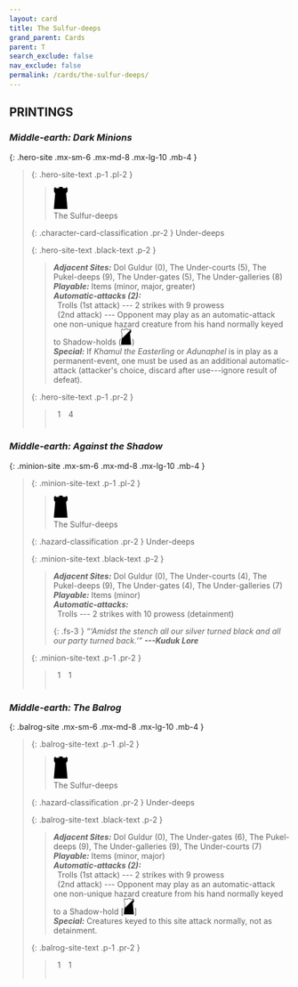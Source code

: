 ```yaml
---
layout: card
title: The Sulfur-deeps
grand_parent: Cards
parent: T
search_exclude: false
nav_exclude: false
permalink: /cards/the-sulfur-deeps/
---
```


## PRINTINGS


### _Middle-earth: Dark Minions_

{: .hero-site .mx-sm-6 .mx-md-8 .mx-lg-10 .mb-4 }
> {: .hero-site-text .p-1 .pl-2 }
> > <div class="card-mp"><img src="/assets/images/dark-hold-L.svg"></div>
> > <div class="character-card-name">The Sulfur-deeps</div>
>
> {: .character-card-classification .pr-2 }
> Under-deeps
>
> {: .hero-site-text .black-text .p-2 }
> > _**Adjacent Sites:**_ Dol Guldur (0), The Under-courts (5), The Pukel-deeps (9), The Under-gates (5), The Under-galleries (8) <br>_**Playable:**_ Items (minor, major, greater) <br>_**Automatic-attacks (2):**_<br>&ensp;Trolls (1st attack) --- 2 strikes with 9 prowess <br>&ensp;(2nd attack) --- Opponent may play as an automatic-attack one non-unique hazard creature from his hand normally keyed to Shadow-holds \(![](/assets/images/shadow-hold.svg)\)<br>_**Special:**_ If _Khamul the Easterling_ or _Adunaphel_ is in play as a permanent-event, one must be used as an additional automatic-attack (attacker's choice, discard after use---ignore result of defeat). 
> 
> {: .hero-site-text .p-1 .pr-2 }
> > <div class="hero-site-draw"><span class="hero-you-draw">&ensp;1&ensp;</span><span class="hero-opp-draw">&ensp;4&ensp;</span></div>
> > <div class="card-corruption">&nbsp;</div>

### _Middle-earth: Against the Shadow_

{: .minion-site .mx-sm-6 .mx-md-8 .mx-lg-10 .mb-4 }
> {: .minion-site-text .p-1 .pl-2 }
> > <div class="card-mp"><img src="/assets/images/dark-hold-L.svg"></div>
> > <div class="card-name">The Sulfur-deeps</div>
>
> {: .hazard-classification .pr-2 }
> Under-deeps
>
> {: .minion-site-text .black-text .p-2 }
> > _**Adjacent Sites:**_ Dol Guldur (0), The Under-courts (4), The Pukel-deeps (9), The Under-gates (4), The Under-galleries (7) <br>_**Playable:**_ Items (minor) <br>_**Automatic-attacks:**_<br>&ensp;Trolls --- 2 strikes with 10 prowess (detainment)  
> > 
> > {: .fs-3 } 
> > _“‘Amidst the stench all our silver turned black and all our party turned back.’”_ ***---&#65279;Kuduk&nbsp;Lore*** 
> 
> {: .minion-site-text .p-1 .pr-2 }
> > <div class="hero-site-draw"><span class="minion-you-draw">&ensp;1&ensp;</span><span class="minion-opp-draw">&ensp;1&ensp;</span></div>
> > <div class="card-corruption">&nbsp;</div>

### _Middle-earth: The Balrog_

{: .balrog-site .mx-sm-6 .mx-md-8 .mx-lg-10 .mb-4 }
> {: .balrog-site-text .p-1 .pl-2 }
> > <div class="card-mp"><img src="/assets/images/dark-hold-L.svg"></div>
> > <div class="card-name">The Sulfur-deeps</div>
>
> {: .hazard-classification .pr-2 }
> Under-deeps
>
> {: .balrog-site-text .black-text .p-2 }
> > _**Adjacent Sites:**_ Dol Guldur (0), The Under-gates (6), The Pukel-deeps (9), The Under-galleries (9), The Under-courts (7) <br>_**Playable:**_ Items (minor, major) <br>_**Automatic-attacks (2):**_<br>&ensp;Trolls (1st attack) --- 2 strikes with 9 prowess  <br>&ensp;(2nd attack) --- Opponent may play as an automatic-attack one non-unique hazard creature from his hand normally keyed to a Shadow-hold <nobr>[<img src="/assets/images/shadow-hold.svg">]</nobr> <br>_**Special:**_ Creatures keyed to this site attack normally, not as detainment. 
> 
> {: .balrog-site-text .p-1 .pr-2 }
> > <div class="hero-site-draw"><span class="minion-you-draw">&ensp;1&ensp;</span><span class="minion-opp-draw">&ensp;1&ensp;</span></div>
> > <div class="card-corruption">&nbsp;</div>
